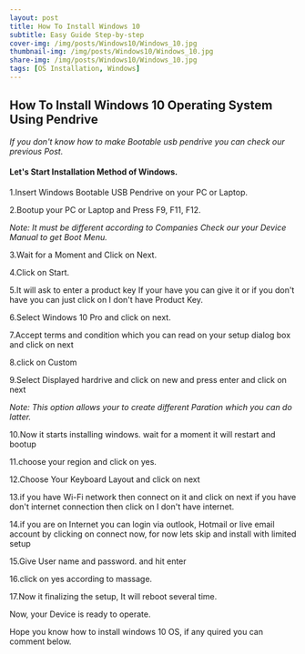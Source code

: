 ```yaml
---
layout: post
title: How To Install Windows 10
subtitle: Easy Guide Step-by-step
cover-img: /img/posts/Windows10/Windows_10.jpg
thumbnail-img: /img/posts/Windows10/Windows_10.jpg
share-img: /img/posts/Windows10/Windows_10.jpg
tags: [OS Installation, Windows]
---
```

## How To Install Windows 10 Operating System Using Pendrive 
*If you don't know how to make Bootable usb pendrive you can check our previous Post.*

#### Let's Start Installation Method of Windows.

1.Insert Windows Bootable USB Pendrive on your PC or Laptop.

2.Bootup your PC or Laptop and Press F9, F11, F12. 

*Note: It must be different according to Companies Check our your Device Manual to get Boot Menu.*

3.Wait for a Moment and Click on Next.

4.Click on Start.

5.It will ask to enter a product key If your have you can give it or if you don't have you can just click on I don't have Product Key.

6.Select Windows 10 Pro and click on next.

7.Accept terms and condition which you can read on your setup dialog box and click on next

8.click on Custom

9.Select Displayed hardrive and click on new and press enter and click on next

*Note: This option allows your to create different Paration which you can do latter.*
 
10.Now it starts installing windows. wait for a moment it will restart and bootup

11.choose your region and click on yes.

12.Choose Your Keyboard Layout  and click on next

13.if you have Wi-Fi network then connect on it and click on next if you have don't internet connection then click on I don't have internet.

14.if you are on Internet you can login via outlook, Hotmail or live email account by clicking on connect now, for now lets skip and install with limited setup

15.Give User name and password. and hit enter

16.click on yes according to massage.

17.Now it finalizing the setup, It will reboot several time.

Now, your Device is ready to operate.

Hope you know how to install windows 10 OS, if any quired you can comment below.
